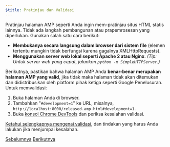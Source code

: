 ```yaml
---
$title: Pratinjau dan Validasi
---
```


Pratinjau halaman AMP seperti Anda ingin mem-pratinjau situs HTML statis lainnya. Tidak ada langkah pembangunan atau prapemrosesan yang diperlukan. Gunakan salah satu cara berikut:

  - **Membukanya secara langsung dalam browser dari sistem file** (elemen tertentu mungkin tidak berfungsi karena gagalnya XMLHttpRequests).
  - **Menggunakan server web lokal seperti Apache 2 atau Nginx**.
    *(Tip: Untuk server web yang cepat, jalankan `python -m SimpleHTTPServer`.)*

Berikutnya, pastikan bahwa halaman AMP Anda **benar-benar merupakan halaman AMP yang valid**, jika tidak maka halaman tidak akan ditemukan dan didistribusikan oleh platform pihak ketiga seperti Google Penelusuran. Untuk memvalidasi:

  1. Buka halaman Anda di browser.
  1. Tambahkan "`#development=1`" ke URL, misalnya, `http://localhost:8000/released.amp.html#development=1`.
  1. Buka [konsol Chrome DevTools](https://developers.google.com/web/tools/chrome-devtools/debug/console/) dan periksa kesalahan validasi.

[Ketahui selengkapnya mengenai validasi](/id/docs/fundamentals/validate.html), dan tindakan yang harus Anda lakukan jika menjumpai kesalahan.

<div class="prev-next-buttons">
  <a class="button prev-button" href="/id/docs/getting_started/create/presentation_layout.html"><span class="arrow-prev">Sebelumnya</span></a>
  <a class="button next-button" href="/id/docs/getting_started/create/prepare_for_discovery.html"><span class="arrow-next">Berikutnya</span></a>
</div>
